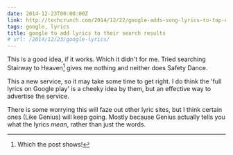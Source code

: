 ```yaml
---
date: 2014-12-23T00:00:00Z
link: http://techcrunch.com/2014/12/22/google-adds-song-lyrics-to-top-of-search-results-points-searchers-to-google-play/
tags: google, lyrics
title: google to add lyrics to their search results
# url: /2014/12/23/google-lyrics/
---
```


This is a good idea, if it works. Which it didn't for me. Tried searching Stairway to Heaven[^1] gives me nothing and neither does Safety Dance.

This a new service, so it may take some time to get right. I do think the 'full lyrics on Google play' is a cheeky idea by them, but an effective way to advertise the service.

There is some worrying this will faze out other lyric sites, but I think certain ones (Like Genius) will keep going. Mostly because Genius actually tells you what the lyrics *mean*, rather than just the words.

[^1]: Which the post shows!
